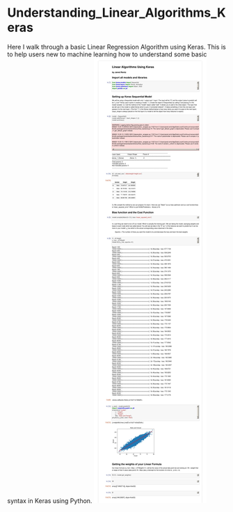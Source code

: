 # Understanding_Linear_Algorithms_Keras
Here I walk through a basic Linear Regression Algorithm using Keras. This is to help users new to machine learning how to understand some basic syntax in Keras using Python.
![Image](Keras-Linear-Algorithms.jpg)
